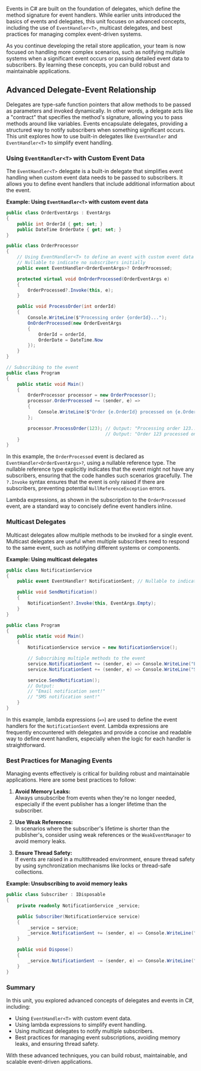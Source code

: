 Events in C# are built on the foundation of delegates, which define the method signature for event handlers. While earlier units introduced the basics of events and delegates, this unit focuses on advanced concepts, including the use of `EventHandler<T>`, multicast delegates, and best practices for managing complex event-driven systems.

As you continue developing the retail store application, your team is now focused on handling more complex scenarios, such as notifying multiple systems when a significant event occurs or passing detailed event data to subscribers. By learning these concepts, you can build robust and maintainable applications.

## Advanced Delegate-Event Relationship

Delegates are type-safe function pointers that allow methods to be passed as parameters and invoked dynamically. In other words, a delegate acts like a "contract" that specifies the method's signature, allowing you to pass methods around like variables. Events encapsulate delegates, providing a structured way to notify subscribers when something significant occurs. This unit explores how to use built-in delegates like `EventHandler` and `EventHandler<T>` to simplify event handling.

### Using `EventHandler<T>` with Custom Event Data

The `EventHandler<T>` delegate is a built-in delegate that simplifies event handling when custom event data needs to be passed to subscribers. It allows you to define event handlers that include additional information about the event.

**Example: Using `EventHandler<T>` with custom event data**

```csharp
public class OrderEventArgs : EventArgs
{
    public int OrderId { get; set; }
    public DateTime OrderDate { get; set; }
}

public class OrderProcessor
{
    // Using EventHandler<T> to define an event with custom event data
    // Nullable to indicate no subscribers initially
    public event EventHandler<OrderEventArgs>? OrderProcessed; 

    protected virtual void OnOrderProcessed(OrderEventArgs e)
    {
        OrderProcessed?.Invoke(this, e);
    }

    public void ProcessOrder(int orderId)
    {
        Console.WriteLine($"Processing order {orderId}...");
        OnOrderProcessed(new OrderEventArgs
        {
            OrderId = orderId,
            OrderDate = DateTime.Now
        });
    }
}

// Subscribing to the event
public class Program
{
    public static void Main()
    {
        OrderProcessor processor = new OrderProcessor();
        processor.OrderProcessed += (sender, e) =>
        {
            Console.WriteLine($"Order {e.OrderId} processed on {e.OrderDate}");
        };

        processor.ProcessOrder(123); // Output: "Processing order 123..."
                                     // Output: "Order 123 processed on [current date and time]"
    }
}
```

In this example, the `OrderProcessed` event is declared as `EventHandler<OrderEventArgs>?`, using a nullable reference type. The nullable reference type explicitly indicates that the event might not have any subscribers, ensuring that the code handles such scenarios gracefully. The `?.Invoke` syntax ensures that the event is only raised if there are subscribers, preventing potential `NullReferenceException` errors.

Lambda expressions, as shown in the subscription to the `OrderProcessed` event, are a standard way to concisely define event handlers inline.

### Multicast Delegates

Multicast delegates allow multiple methods to be invoked for a single event. Multicast delegates are useful when multiple subscribers need to respond to the same event, such as notifying different systems or components.

**Example: Using multicast delegates**

```csharp
public class NotificationService
{
    public event EventHandler? NotificationSent; // Nullable to indicate no subscribers initially

    public void SendNotification()
    {
        NotificationSent?.Invoke(this, EventArgs.Empty);
    }
}

public class Program
{
    public static void Main()
    {
        NotificationService service = new NotificationService();

        // Subscribing multiple methods to the event
        service.NotificationSent += (sender, e) => Console.WriteLine("Email notification sent!");
        service.NotificationSent += (sender, e) => Console.WriteLine("SMS notification sent!");

        service.SendNotification();
        // Output:
        // "Email notification sent!"
        // "SMS notification sent!"
    }
}
```

In this example, lambda expressions (`=>`) are used to define the event handlers for the `NotificationSent` event. Lambda expressions are frequently encountered with delegates and provide a concise and readable way to define event handlers, especially when the logic for each handler is straightforward.

### Best Practices for Managing Events

Managing events effectively is critical for building robust and maintainable applications. Here are some best practices to follow:

1. **Avoid Memory Leaks:**  
   Always unsubscribe from events when they're no longer needed, especially if the event publisher has a longer lifetime than the subscriber.

2. **Use Weak References:**  
   In scenarios where the subscriber's lifetime is shorter than the publisher's, consider using weak references or the `WeakEventManager` to avoid memory leaks.

3. **Ensure Thread Safety:**  
   If events are raised in a multithreaded environment, ensure thread safety by using synchronization mechanisms like locks or thread-safe collections.

**Example: Unsubscribing to avoid memory leaks**

```csharp
public class Subscriber : IDisposable
{
    private readonly NotificationService _service;

    public Subscriber(NotificationService service)
    {
        _service = service;
        _service.NotificationSent += (sender, e) => Console.WriteLine("Notification received!");
    }

    public void Dispose()
    {
        _service.NotificationSent -= (sender, e) => Console.WriteLine("Notification received!");
    }
}
```

### Summary

In this unit, you explored advanced concepts of delegates and events in C#, including:

- Using `EventHandler<T>` with custom event data.
- Using lambda expressions to simplify event handling.
- Using multicast delegates to notify multiple subscribers.
- Best practices for managing event subscriptions, avoiding memory leaks, and ensuring thread safety.

With these advanced techniques, you can build robust, maintainable, and scalable event-driven applications.
